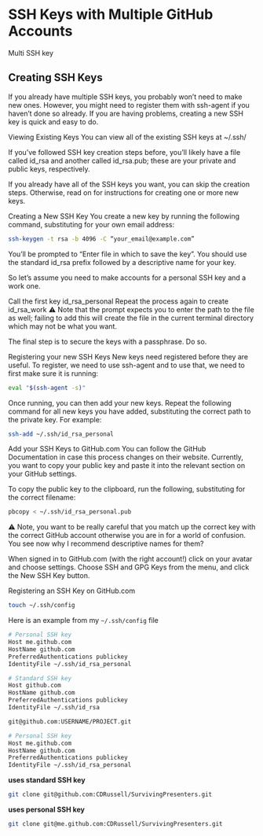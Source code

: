 # SSH Keys with Multiple GitHub Accounts
Multi SSH key

## Creating SSH Keys
If you already have multiple SSH keys, you probably won’t need to make new ones. However, you might need to register them with ssh-agent if you haven’t done so already. If you are having problems, creating a new SSH key is quick and easy to do.

Viewing Existing Keys
You can view all of the existing SSH keys at ~/.ssh/

If you’ve followed SSH key creation steps before, you’ll likely have a file called id_rsa and another called id_rsa.pub; these are your private and public keys, respectively.

If you already have all of the SSH keys you want, you can skip the creation steps. Otherwise, read on for instructions for creating one or more new keys.

Creating a New SSH Key
You create a new key by running the following command, substituting for your own email address:

```bash
ssh-keygen -t rsa -b 4096 -C “your_email@example.com”
```

You’ll be prompted to “Enter file in which to save the key”. You should use the standard id_rsa prefix followed by a descriptive name for your key.

So let’s assume you need to make accounts for a personal SSH key and a work one.

Call the first key id_rsa_personal
Repeat the process again to create id_rsa_work
⚠️ Note that the prompt expects you to enter the path to the file as well; failing to add this will create the file in the current terminal directory which may not be what you want.

The final step is to secure the keys with a passphrase. Do so.

Registering your new SSH Keys
New keys need registered before they are useful. To register, we need to use ssh-agent and to use that, we need to first make sure it is running:

```bash
eval "$(ssh-agent -s)"
```

Once running, you can then add your new keys. Repeat the following command for all new keys you have added, substituting the correct path to the private key. For example:

```bash
ssh-add ~/.ssh/id_rsa_personal
```

Add your SSH Keys to GitHub.com
You can follow the GitHub Documentation in case this process changes on their website. Currently, you want to copy your public key and paste it into the relevant section on your GitHub settings.

To copy the public key to the clipboard, run the following, substituting for the correct filename:

```bash
pbcopy < ~/.ssh/id_rsa_personal.pub
```

⚠️ Note, you want to be really careful that you match up the correct key with the correct GitHub account otherwise you are in for a world of confusion. You see now why I recommend descriptive names for them?

When signed in to GitHub.com (with the right account!) click on your avatar and choose settings. Choose SSH and GPG Keys from the menu, and click the New SSH Key button.

Registering an SSH Key on GitHub.com

```bash
touch ~/.ssh/config
```

Here is an example from my `~/.ssh/config` file

```bash
# Personal SSH key
Host me.github.com
HostName github.com
PreferredAuthentications publickey
IdentityFile ~/.ssh/id_rsa_personal

# Standard SSH key
Host github.com
HostName github.com
PreferredAuthentications publickey
IdentityFile ~/.ssh/id_rsa
```

```bash
git@github.com:USERNAME/PROJECT.git
```

```bash
# Personal SSH key
Host me.github.com
HostName github.com
PreferredAuthentications publickey
IdentityFile ~/.ssh/id_rsa_personal
```

**uses standard SSH key**
```bash
git clone git@github.com:CDRussell/SurvivingPresenters.git
```

**uses personal SSH key**
```bash
git clone git@me.github.com:CDRussell/SurvivingPresenters.git
```
